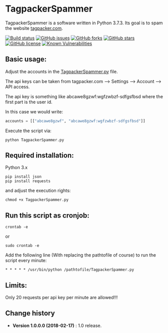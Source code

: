 TagpackerSpammer
====================================
TagpackerSpammer is a software written in Python 3.7.3. Its goal is to spam the website [tagpacker.com](https://tagpacker.com).

[![Build status](https://ci.appveyor.com/api/projects/status/du912lbew4k86yab?svg=true)](https://ci.appveyor.com/project/SeppPenner/tagpackerspammer)
[![GitHub issues](https://img.shields.io/github/issues/SeppPenner/TagpackerSpammer.svg)](https://github.com/SeppPenner/TagpackerSpammer/issues)
[![GitHub forks](https://img.shields.io/github/forks/SeppPenner/TagpackerSpammer.svg)](https://github.com/SeppPenner/TagpackerSpammer/network)
[![GitHub stars](https://img.shields.io/github/stars/SeppPenner/TagpackerSpammer.svg)](https://github.com/SeppPenner/TagpackerSpammer/stargazers)
[![GitHub license](https://img.shields.io/badge/license-AGPL-blue.svg)](https://raw.githubusercontent.com/SeppPenner/TagpackerSpammer/master/License.txt)
[![Known Vulnerabilities](https://snyk.io/test/github/SeppPenner/TagpackerSpammer/badge.svg)](https://snyk.io/test/github/SeppPenner/TagpackerSpammer)

## Basic usage:
Adjust the accounts in the [TagpackerSpammer.py](https://github.com/SeppPenner/TagpackerSpammer/blob/master/TagpackerSpammer.py) file.

The api keys can be taken from tagpacker.com --> Settings --> Account --> API access.

The api key is something like abcawe8gzwf:wgfzwbzf-sdfgsfbsd where the first part is the user id.

In this case we would write:

```python
accounts = [["abcawe8gzwf", "abcawe8gzwf:wgfzwbzf-sdfgsfbsd"]]
```

Execute the script via:

```batch
python TagpackerSpammer.py
```

## Required installation:
Python 3.x

```batch
pip install json
pip install requests
```

and adjust the execution rights:

```batch
chmod +x TagpackerSpammer.py
```

## Run this script as cronjob:

```batch
crontab -e
```

or 

```batch
sudo crontab -e 
```

Add the following line (With replacing the pathtofile of course) to run the script every minute:

```batch
* * * * * /usr/bin/python /pathtofile/TagpackerSpammer.py
```

## Limits:
Only 20 requests per api key per minute are allowed!!!

Change history
--------------

* **Version 1.0.0.0 (2018-02-17)** : 1.0 release.